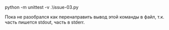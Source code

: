 python -m unittest -v .\issue-03.py

Пока не разобрался как перенаправить вывод этой команды в файл, т.к. часть пишется stdout, часть в stderr.
